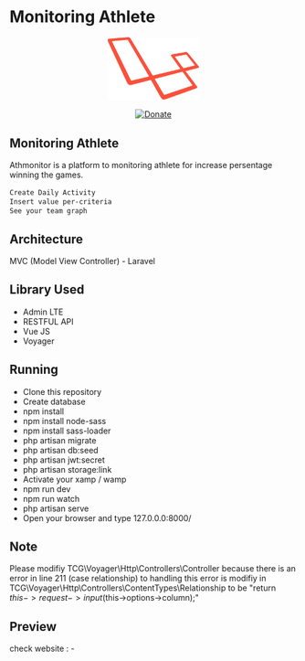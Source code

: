 # Monitoring Athlete
<p align="center"><img src="https://github.com/kahell/athmonitor/blob/master/laravel_logo.png" width="160"></p>
<p align="center">
<a href="#" rel="nofollow"><img src="https://camo.githubusercontent.com/aa6cd44c832344c7b6e5edfc8524c46d4bec971b/68747470733a2f2f696d672e736869656c64732e696f2f62616467652f446f6e6174652d50617950616c2d677265656e2e7376673f6d61784167653d363030" alt="Donate" data-canonical-src="https://img.shields.io/badge/Donate-PayPal-green.svg?maxAge=600" style="max-width:100%;"></a>
</p>

## Monitoring Athlete
Athmonitor is a platform to monitoring athlete for increase persentage winning the games.
```
Create Daily Activity
Insert value per-criteria
See your team graph
```
## Architecture
MVC (Model View Controller) - Laravel

## Library Used
- Admin LTE
- RESTFUL API
- Vue JS
- Voyager

## Running
- Clone this repository
- Create database
- npm install
- npm install node-sass
- npm install sass-loader
- php artisan migrate
- php artisan db:seed
- php artisan jwt:secret
- php artisan storage:link
- Activate your xamp / wamp
- npm run dev
- npm run watch
- php artisan serve
- Open your browser and type 127.0.0.0:8000/

## Note
Please modifiy TCG\Voyager\Http\Controllers\Controller because there is an error
in line 211 (case relationship) to handling this error is modifiy in TCG\Voyager\Http\Controllers\ContentTypes\Relationship
to be "return $this->request->input($this->options->column);"

## Preview
check website : -
